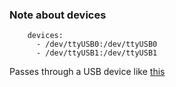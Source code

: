 ### Note about devices

```
    devices:
      - /dev/ttyUSB0:/dev/ttyUSB0
      - /dev/ttyUSB1:/dev/ttyUSB1
```
Passes through a USB device like [this](https://www.amazon.com/GoControl-CECOMINOD016164-HUSBZB-1-USB-Hub/dp/B01GJ826F8/ref=sr_1_1_sspa?crid=1J2LI1EHE0X6D&dchild=1&keywords=zwave+zigbee+usb&qid=1599136364&sprefix=zwave+zig%2Caps%2C151&sr=8-1-spons&psc=1&spLa=ZW5jcnlwdGVkUXVhbGlmaWVyPUExVTNWRDM3NVVHTE9ZJmVuY3J5cHRlZElkPUEwOTM3NTg2MzRaWEhLNThDT0sySiZlbmNyeXB0ZWRBZElkPUEwNDYzNjc2MVVOOTZQM1NBNjVLNCZ3aWRnZXROYW1lPXNwX2F0ZiZhY3Rpb249Y2xpY2tSZWRpcmVjdCZkb05vdExvZ0NsaWNrPXRydWU=)